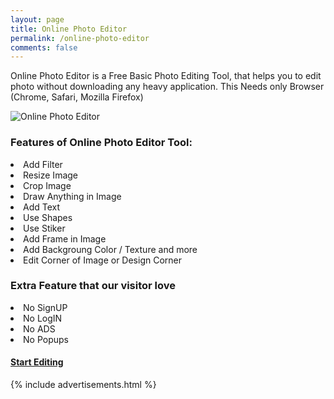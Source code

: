 ```yaml
---
layout: page
title: Online Photo Editor
permalink: /online-photo-editor
comments: false
---  
```

<div class="row justify-content-between">
<div class="col-md-8 pr-5">  

<p> Online Photo Editor is a Free Basic Photo Editing Tool, that helps you to edit photo without downloading any heavy application. This Needs only Browser (Chrome, Safari, Mozilla Firefox)</p>

<p class="mb-5"><img class="shadow-lg" src="{{site.baseurl}}/assets/images/
Online-Photo-Editor.png" alt="Online Photo Editor" /></p>

<h3> Features of Online Photo Editor Tool: </h3>

<li> Add Filter </li>
<li> Resize Image </li>
<li> Crop Image </li>
<li> Draw Anything in Image </li>
<li> Add Text   </li>
<li> Use Shapes </li>
<li> Use Stiker </li>
<li> Add Frame in Image </li>
<li> Add Backgroung Color / Texture and more </li>
<li> Edit Corner of Image or Design Corner </li>

<p> </p>

<h3> Extra Feature that our visitor love </h3> 

<li> No SignUP </li>
<li> No LogIN </li>
<li> No ADS </li>
<li> No Popups </li>
 

<h4> <a href="https://onlinephotoeditor.andrimo.com/">Start Editing</a> </h4>

</div>

<div class="col-md-4">
    
<div class="sticky-top sticky-top-80">

{% include advertisements.html %}

</div>
</div>
</div>
